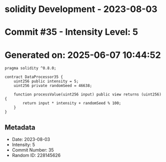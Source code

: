 ﻿# solidity Development - 2023-08-03
# Commit #35 - Intensity Level: 5
# Generated on: 2025-06-07 10:44:52
```solidity
pragma solidity ^0.8.0;

contract DataProcessor35 {
    uint256 public intensity = 5;
    uint256 private randomSeed = 46638;

    function processValue(uint256 input) public view returns (uint256) {
        return input * intensity + randomSeed % 100;
    }
}
```
## Metadata
- Date: 2023-08-03
- Intensity: 5
- Commit Number: 35
- Random ID: 228145626

